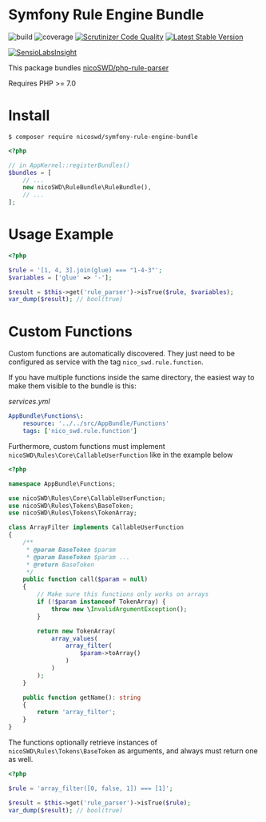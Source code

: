 Symfony Rule Engine Bundle
==========================

![build](https://travis-ci.org/nicoSWD/rule-engine-bundle.svg?branch=master)
![coverage](https://scrutinizer-ci.com/g/nicoSWD/rule-engine-bundle/badges/coverage.png?b=master)
[![Scrutinizer Code Quality](https://scrutinizer-ci.com/g/nicoSWD/rule-engine-bundle/badges/quality-score.png?b=master)](https://scrutinizer-ci.com/g/nicoSWD/rule-engine-bundle/?branch=master)
[![Latest Stable Version](https://img.shields.io/packagist/v/nicoswd/symfony-rule-engine-bundle.svg)](https://packagist.org/packages/nicoswd/symfony-rule-engine-bundle)


[![SensioLabsInsight](https://insight.sensiolabs.com/projects/67203389-970c-419c-9430-a7f9a005bd94/big.png)](https://insight.sensiolabs.com/projects/67203389-970c-419c-9430-a7f9a005bd94)

This package bundles [nicoSWD/php-rule-parser](https://github.com/nicoSWD/php-rule-parser)

Requires PHP >= 7.0

Install
=======

```shell
$ composer require nicoswd/symfony-rule-engine-bundle
```

```php
<?php

// in AppKernel::registerBundles()
$bundles = [
    // ...
    new nicoSWD\RuleBundle\RuleBundle(),
    // ...
];
```

Usage Example
=====
```php
<?php

$rule = '[1, 4, 3].join(glue) === "1-4-3"';
$variables = ['glue' => '-'];

$result = $this->get('rule_parser')->isTrue($rule, $variables);
var_dump($result); // bool(true)
```

Custom Functions
================

Custom functions are automatically discovered. They just need to be configured
as service with the tag `nico_swd.rule.function`.

If you have multiple functions inside the same directory, the easiest way to make
them visible to the bundle is this:

_services.yml_

```yaml
AppBundle\Functions\:
    resource: '../../src/AppBundle/Functions'
    tags: ['nico_swd.rule.function']
```

Furthermore, custom functions must implement `nicoSWD\Rules\Core\CallableUserFunction`
like in the example below

```php
<?php

namespace AppBundle\Functions;

use nicoSWD\Rules\Core\CallableUserFunction;
use nicoSWD\Rules\Tokens\BaseToken;
use nicoSWD\Rules\Tokens\TokenArray;

class ArrayFilter implements CallableUserFunction
{
    /**
     * @param BaseToken $param
     * @param BaseToken $param ...
     * @return BaseToken
     */
    public function call($param = null)
    {
        // Make sure this functions only works on arrays
        if (!$param instanceof TokenArray) {
            throw new \InvalidArgumentException();
        }

        return new TokenArray(
            array_values(
                array_filter(
                    $param->toArray()
                )
            )
        );
    }

    public function getName(): string
    {
        return 'array_filter';
    }
}
```

The functions optionally retrieve instances of `nicoSWD\Rules\Tokens\BaseToken` as arguments,
and always must return one as well.

```php
<?php

$rule = 'array_filter([0, false, 1]) === [1]';

$result = $this->get('rule_parser')->isTrue($rule);
var_dump($result); // bool(true)
```
